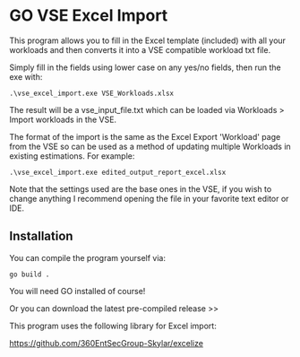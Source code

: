 # GO VSE Excel Import

This program allows you to fill in the Excel template (included) with all your workloads and then converts it into a VSE compatible workload txt file.

Simply fill in the fields using lower case on any yes/no fields, then run the exe with:

    .\vse_excel_import.exe VSE_Workloads.xlsx

The result will be a vse_input_file.txt which can be loaded via Workloads > Import workloads in the VSE.

The format of the import is the same as the Excel Export 'Workload' page from the VSE so can be used as a method of updating multiple Workloads in existing estimations. For example:

    .\vse_excel_import.exe edited_output_report_excel.xlsx

Note that the settings used are the base ones in the VSE, if you wish to change anything I recommend opening the file in your favorite text editor or IDE.

## Installation

You can compile the program yourself via:

    go build .

You will need GO installed of course!

Or you can download the latest pre-compiled release >>

This program uses the following library for Excel import:

https://github.com/360EntSecGroup-Skylar/excelize